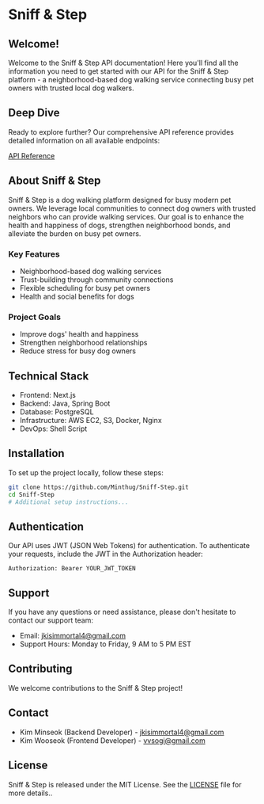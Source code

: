 # Sniff & Step

## Welcome!

Welcome to the Sniff & Step API documentation! Here you'll find all the information you need to get started with our API for the Sniff & Step platform - a neighborhood-based dog walking service connecting busy pet owners with trusted local dog walkers.


## Deep Dive

Ready to explore further? Our comprehensive API reference provides detailed information on all available endpoints:

[API Reference](https://app.gitbook.com/o/Dn7g8WY5BFgVmNaazQOp/s/m9fL3ibXRGxzSfLuSaBA/)

## About Sniff & Step

Sniff & Step is a dog walking platform designed for busy modern pet owners. We leverage local communities to connect dog owners with trusted neighbors who can provide walking services. Our goal is to enhance the health and happiness of dogs, strengthen neighborhood bonds, and alleviate the burden on busy pet owners.

### Key Features

- Neighborhood-based dog walking services
- Trust-building through community connections
- Flexible scheduling for busy pet owners
- Health and social benefits for dogs

### Project Goals

- Improve dogs' health and happiness
- Strengthen neighborhood relationships
- Reduce stress for busy dog owners

## Technical Stack

- Frontend: Next.js
- Backend: Java, Spring Boot
- Database: PostgreSQL
- Infrastructure: AWS EC2, S3, Docker, Nginx
- DevOps: Shell Script

## Installation

To set up the project locally, follow these steps:

```bash
git clone https://github.com/Minthug/Sniff-Step.git
cd Sniff-Step
# Additional setup instructions...
```

## Authentication

Our API uses JWT (JSON Web Tokens) for authentication. To authenticate your requests, include the JWT in the Authorization header:

```
Authorization: Bearer YOUR_JWT_TOKEN
```


## Support

If you have any questions or need assistance, please don't hesitate to contact our support team:

- Email: jkisimmortal4@gmail.com
- Support Hours: Monday to Friday, 9 AM to 5 PM EST

## Contributing

We welcome contributions to the Sniff & Step project!

## Contact

- Kim Minseok (Backend Developer) - jkisimmortal4@gmail.com
- Kim Wooseok (Frontend Developer) - vvsogi@gmail.com

## License

Sniff & Step is released under the MIT License. See the [LICENSE](link-to-license) file for more details..
